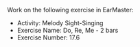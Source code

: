 Work on the following exercise in EarMaster:
- Activity: Melody Sight-Singing
- Exercise Name: Do, Re, Me - 2 bars
- Exercise Number: 17.6
